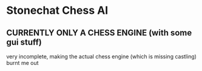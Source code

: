# Stonechat Chess AI

## CURRENTLY ONLY A CHESS ENGINE (with some gui stuff)

very incomplete, making the actual chess engine (which is missing castling) burnt me out